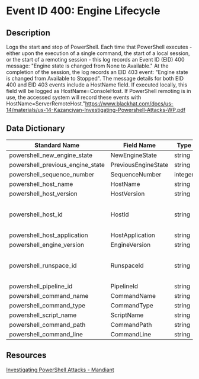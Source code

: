 # Event ID 400: Engine Lifecycle

## Description
Logs the start and stop of PowerShell. Each time that PowerShell executes - either upon the execution of a single command, the start of a local session, or the start of a remoting session - this log records an Event ID (EID) 400 message: "Engine state is changed from None to Available." At the completion of the session, the log records an EID 403 event: "Engine state is changed from Available to Stopped".
The message details for both EID 400 and EID 403 events include a HostName field. If executed locally, this field will be logged as HostName=ConsoleHost. If PowerShell remoting is in use, the accessed system will record these events with HostName=ServerRemoteHost."https://www.blackhat.com/docs/us-14/materials/us-14-Kazanciyan-Investigating-Powershell-Attacks-WP.pdf

## Data Dictionary
|Standard Name|Field Name|Type|Description|Sample Value|
|---|---|---|---|---|
|powershell_new_engine_state|NewEngineState|string||Available|
|powershell_previous_engine_state|PreviousEngineState|string||None|
|powershell_sequence_number|SequenceNumber|integer||13|
|powershell_host_name|HostName|string||ConsoleHost|
|powershell_host_version|HostVersion|string||5.1.16299.251|
|powershell_host_id|HostId|string||f90b931a-dc4d-488a-b1b8-e0b7dbcdc0c7|
|powershell_host_application|HostApplication|string||powershell.exe|
|powershell_engine_version|EngineVersion|string||5.1.16299.251|
|powershell_runspace_id|RunspaceId|string||0dfc1f10-3bce-4885-8dbf-58ed28eba179|
|powershell_pipeline_id|PipelineId|string|||
|powershell_command_name|CommandName|string|||
|powershell_command_type|CommandType|string|||
|powershell_script_name|ScriptName|string|||
|powershell_command_path|CommandPath|string|||
|powershell_command_line|CommandLine|string|||

## Resources
[Investigating PowerShell Attacks - Mandiant](https://www.blackhat.com/docs/us-14/materials/us-14-Kazanciyan-Investigating-Powershell-Attacks-WP.pdf)
